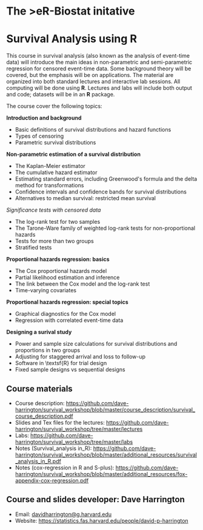 # The >eR-Biostat initative
# Survival Analysis using R

This course in survival analysis (also known as the analysis of event-time data) will introduce the main ideas in non-parametric and semi-parametric regression for censored event-time data. Some background theory will be covered, but the emphasis will be on applications. The material are organized into both standard lectures and interactive lab sessions. All computing will be done using **R**. Lectures and labs will include both output and code; datasets will be in an **R** package.  

The course cover the following topics:

**Introduction and background**

  + Basic definitions of survival distributions and hazard functions
  + Types of censoring
  + Parametric survival distributions

**Non-parametric estimation of a survival distribution**

  + The Kaplan-Meier estimator
  + The cumulative hazard estimator
  + Estimating standard errors, including Greenwood's formula and the delta method for transformations
  + Confidence intervals and confidence bands for survival distributions
  + Alternatives to median survival: restricted mean survival

*Significance tests with censored data*

 + The log-rank test for two samples
  + The Tarone-Ware family of weighted log-rank tests for non-proportional hazards
  + Tests for more than two groups
  + Stratified tests

**Proportional hazards regression: basics**

  + The Cox proportional hazards model
  + Partial likelihood estimation and inference
  + The link between the Cox model and the log-rank test
  + Time-varying covariates

**Proportional hazards regression: special topics**
 
  + Graphical diagnostics for the Cox model
  + Regression with correlated event-time data

**Designing a surival study**

  + Power and sample size calculations for survival distributions and proportions in two groups
  + Adjusting for staggered arrival and loss to follow-up
  + Software in \textsf{R} for trial design
  + Fixed sample designs vs sequential designs

## Course materials

* Course description: https://github.com/dave-harrington/survival_workshop/blob/master/course_description/survival_course_description.pdf
* Slides and Tex files for the lectures: https://github.com/dave-harrington/survival_workshop/tree/master/lectures
* Labs: https://github.com/dave-harrington/survival_workshop/tree/master/labs
* Notes (Survival_analysis in_R): https://github.com/dave-harrington/survival_workshop/blob/master/additional_resources/survival_analysis_in_R.pdf
* Notes (cox-regression in R and S-plus): https://github.com/dave-harrington/survival_workshop/blob/master/additional_resources/fox-appendix-cox-regression.pdf


## Course and slides developer:   Dave Harrington 
 * Email: davidharrington@g.harvard.edu 
 * Website: https://statistics.fas.harvard.edu/people/david-p-harrington
